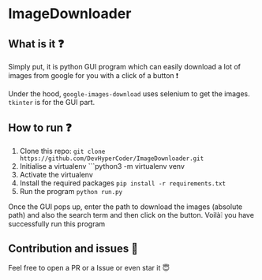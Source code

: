 # ImageDownloader

## What is it ❓ 
Simply put, it is python GUI program which can easily download a lot of images from google for you with a click of a button ❗ 

Under the hood, ```google-images-download``` uses selenium to get the images. ```tkinter``` is for the GUI part.

## How to run ❓ 
1. Clone this repo: ```git clone https://github.com/DevHyperCoder/ImageDownloader.git```
2. Initialise a virtualenv ```python3 -m virtualenv venv
3. Activate the virtualenv
4. Install the required packages ```pip install -r requirements.txt```
5. Run the program ```python run.py```

Once the GUI pops up, enter the path to download the images (absolute path) and also the search term and then click on the button. Voilà❕ you have successfully run this program

## Contribution and issues 🐛 
Feel free to open a PR or a Issue or even star it 😇 
